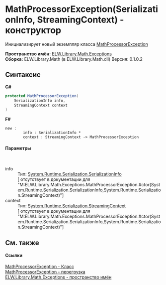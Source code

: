 # MathProcessorException(SerializationInfo, StreamingContext) - конструктор
 

Инициализирует новый экземпляр класса <a href="T_ELW_Library_Math_Exceptions_MathProcessorException">MathProcessorException</a>

**Пространство имён:**&nbsp;<a href="N_ELW_Library_Math_Exceptions">ELW.Library.Math.Exceptions</a><br />**Сборка:**&nbsp;ELW.Library.Math (в ELW.Library.Math.dll) Версия: 0.1.0.2

## Синтаксис

**C#**<br />
``` C#
protected MathProcessorException(
	SerializationInfo info,
	StreamingContext context
)
```

**F#**<br />
``` F#
new : 
        info : SerializationInfo * 
        context : StreamingContext -> MathProcessorException
```


#### Параметры
&nbsp;<dl><dt>info</dt><dd>Тип:&nbsp;<a href="http://msdn2.microsoft.com/ru-ru/library/a9b6042e" target="_blank">System.Runtime.Serialization.SerializationInfo</a><br />\[<param name="info"/> отсутствует в документации для "M:ELW.Library.Math.Exceptions.MathProcessorException.#ctor(System.Runtime.Serialization.SerializationInfo,System.Runtime.Serialization.StreamingContext)"\]</dd><dt>context</dt><dd>Тип:&nbsp;<a href="http://msdn2.microsoft.com/ru-ru/library/t16abws5" target="_blank">System.Runtime.Serialization.StreamingContext</a><br />\[<param name="context"/> отсутствует в документации для "M:ELW.Library.Math.Exceptions.MathProcessorException.#ctor(System.Runtime.Serialization.SerializationInfo,System.Runtime.Serialization.StreamingContext)"\]</dd></dl>

## См. также


#### Ссылки
<a href="T_ELW_Library_Math_Exceptions_MathProcessorException">MathProcessorException - Класс</a><br /><a href="Overload_ELW_Library_Math_Exceptions_MathProcessorException__ctor">MathProcessorException - перегрузка</a><br /><a href="N_ELW_Library_Math_Exceptions">ELW.Library.Math.Exceptions - пространство имён</a><br />
